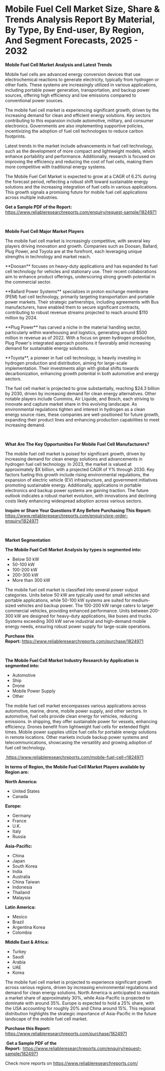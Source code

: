 <p><h1>Mobile Fuel Cell Market Size, Share & Trends Analysis Report By Material, By Type, By End-user, By Region, And Segment Forecasts, 2025 - 2032</h1></p><p><strong>Mobile Fuel Cell Market Analysis and Latest Trends</strong></p>
<p><p>Mobile fuel cells are advanced energy conversion devices that use electrochemical reactions to generate electricity, typically from hydrogen or other fuels. These systems are increasingly utilized in various applications, including portable power generation, transportation, and backup power sources, offering high efficiency and low emissions compared to conventional power sources.</p><p>The mobile fuel cell market is experiencing significant growth, driven by the increasing demand for clean and efficient energy solutions. Key sectors contributing to this expansion include automotive, military, and consumer electronics. Governments are also implementing supportive policies, incentivizing the adoption of fuel cell technologies to reduce carbon footprints.</p><p>Latest trends in the market include advancements in fuel cell technology, such as the development of more compact and lightweight models, which enhance portability and performance. Additionally, research is focused on improving the efficiency and reducing the cost of fuel cells, making them more competitive with traditional energy systems.</p><p>The Mobile Fuel Cell Market is expected to grow at a CAGR of 6.2% during the forecast period, reflecting a robust shift toward sustainable energy solutions and the increasing integration of fuel cells in various applications. This growth signals a promising future for mobile fuel cell applications across multiple industries.</p></p>
<p><strong>Get a Sample PDF of the Report:&nbsp;</strong> <a href="https://www.reliableresearchreports.com/enquiry/request-sample/1824971?utm_campaign=10&utm_medium=2&utm_source=Github&utm_content=ia&utm_term=28022025&utm_id=mobile-fuel-cell">https://www.reliableresearchreports.com/enquiry/request-sample/1824971</a></p>
<p>&nbsp;</p>
<p><strong>Mobile Fuel Cell Major Market Players</strong></p>
<p><p>The mobile fuel cell market is increasingly competitive, with several key players driving innovation and growth. Companies such as Doosan, Ballard, Plug Power, and Toyota are at the forefront, each leveraging unique strengths in technology and market reach.</p><p>**Doosan** focuses on heavy-duty applications and has expanded its fuel cell technology for vehicles and stationary use. Their recent collaborations aim to enhance product offerings, underscoring strong growth potential in the commercial sector.</p><p>**Ballard Power Systems** specializes in proton exchange membrane (PEM) fuel cell technology, primarily targeting transportation and portable power markets. Their strategic partnerships, including agreements with Bus manufacturers, have enabled them to secure significant contracts, contributing to robust revenue streams projected to reach around $110 million by 2024.</p><p>**Plug Power** has carved a niche in the material handling sector, particularly within warehousing and logistics, generating around $500 million in revenue as of 2022. With a focus on green hydrogen production, Plug Power's integrated approach positions it favorably amid increasing demand for sustainable energy solutions.</p><p>**Toyota**, a pioneer in fuel cell technology, is heavily investing in hydrogen production and distribution, aiming for large-scale implementation. Their investments align with global shifts towards decarbonization, enhancing growth potential in both automotive and energy sectors.</p><p>The fuel cell market is projected to grow substantially, reaching $24.3 billion by 2030, driven by increasing demand for clean energy alternatives. Other notable players include Cummins, Air Liquide, and Bosch, each striving to innovate and capture market share in this evolving landscape. As environmental regulations tighten and interest in hydrogen as a clean energy source rises, these companies are well-positioned for future growth, expanding their product lines and enhancing production capabilities to meet increasing demand.</p></p>
<p>&nbsp;</p>
<p><strong>What Are The Key Opportunities For Mobile Fuel Cell Manufacturers?</strong></p>
<p><p>The mobile fuel cell market is poised for significant growth, driven by increasing demand for clean energy solutions and advancements in hydrogen fuel cell technology. In 2023, the market is valued at approximately $X billion, with a projected CAGR of Y% through 2030. Key factors fueling this growth include rising environmental regulations, the expansion of electric vehicle (EV) infrastructure, and government initiatives promoting sustainable energy. Additionally, applications in portable electronics and backup power systems are gaining traction. The future outlook indicates a robust market evolution, with innovations and declining costs likely enhancing widespread adoption across various sectors.</p></p>
<p><strong>Inquire or Share Your Questions If Any Before Purchasing This Report:</strong> <a href="https://www.reliableresearchreports.com/enquiry/pre-order-enquiry/1824971?utm_campaign=10&utm_medium=2&utm_source=Github&utm_content=ia&utm_term=28022025&utm_id=mobile-fuel-cell">https://www.reliableresearchreports.com/enquiry/pre-order-enquiry/1824971</a></p>
<p>&nbsp;</p>
<p><strong>Market Segmentation</strong></p>
<p><strong>The Mobile Fuel Cell Market Analysis by types is segmented into:</strong></p>
<p><ul><li>Below 50 kW</li><li>50-100 kW</li><li>100-200 kW</li><li>200-300 kW</li><li>More than 300 kW</li></ul></p>
<p><p>The mobile fuel cell market is classified into several power output categories. Units below 50 kW are typically used for small vehicles and portable applications, while 50-100 kW systems are suited for medium-sized vehicles and backup power. The 100-200 kW range caters to larger commercial vehicles, providing enhanced performance. Units between 200-300 kW are designed for heavy-duty applications, like buses and trucks. Systems exceeding 300 kW serve industrial and high-demand mobile energy needs, ensuring robust power supply for large-scale operations.</p></p>
<p><strong>Purchase this Report:&nbsp;</strong><a href="https://www.reliableresearchreports.com/purchase/1824971?utm_campaign=10&utm_medium=2&utm_source=Github&utm_content=ia&utm_term=28022025&utm_id=mobile-fuel-cell">https://www.reliableresearchreports.com/purchase/1824971</a></p>
<p>&nbsp;</p>
<p><strong>The Mobile Fuel Cell Market Industry Research by Application is segmented into:</strong></p>
<p><ul><li>Automotive</li><li>Ship</li><li>Drone</li><li>Mobile Power Supply</li><li>Other</li></ul></p>
<p><p>The mobile fuel cell market encompasses various applications across automotive, marine, drone, mobile power supply, and other sectors. In automotive, fuel cells provide clean energy for vehicles, reducing emissions. In shipping, they offer sustainable power for vessels, enhancing efficiency. Drones benefit from lightweight fuel cells for extended flight times. Mobile power supplies utilize fuel cells for portable energy solutions in remote locations. Other markets include backup power systems and telecommunications, showcasing the versatility and growing adoption of fuel cell technology.</p></p>
<p><a href="https://www.reliableresearchreports.com/mobile-fuel-cell-r1824971?utm_campaign=10&utm_medium=2&utm_source=Github&utm_content=ia&utm_term=28022025&utm_id=mobile-fuel-cell">&nbsp;https://www.reliableresearchreports.com/mobile-fuel-cell-r1824971</a></p>
<p><strong>In terms of Region, the Mobile Fuel Cell Market Players available by Region are:</strong></p>
<p>
    <p> <strong> North America: </strong>
        <ul>
            <li>United States</li>
            <li>Canada</li>
        </ul>
        </p> 
    <p> <strong> Europe: </strong>
        <ul>
            <li>Germany</li>
            <li>France</li>
            <li>U.K.</li>
            <li>Italy</li>
            <li>Russia</li>
        </ul>
        </p> 
    <p> <strong> Asia-Pacific: </strong>
        <ul>
            <li>China</li>
            <li>Japan</li>
            <li>South Korea</li>
            <li>India</li>
            <li>Australia</li>
            <li>China Taiwan</li>
            <li>Indonesia</li>
            <li>Thailand</li>
            <li>Malaysia</li>
        </ul>
        </p> 
    <p> <strong> Latin America: </strong>
        <ul>
            <li>Mexico</li>
            <li>Brazil</li>
            <li>Argentina Korea</li>
            <li>Colombia</li>
        </ul>
        </p> 
    <p> <strong> Middle East & Africa: </strong>
        <ul>
            <li>Turkey</li>
            <li>Saudi</li>
            <li>Arabia</li>
            <li>UAE</li>
            <li>Korea</li>
        </ul>
    </p>
    </p>
<p><p>The mobile fuel cell market is projected to experience significant growth across various regions, driven by increasing environmental regulations and demand for clean energy solutions. North America is anticipated to maintain a market share of approximately 30%, while Asia-Pacific is projected to dominate with around 35%. Europe is expected to hold a 25% share, with the USA accounting for roughly 20% and China around 15%. This regional distribution highlights the strategic importance of Asia-Pacific in the future landscape of the mobile fuel cell market.</p></p>
<p><strong>Purchase this Report: </strong><a href="https://www.reliableresearchreports.com/purchase/1824971?utm_campaign=10&utm_medium=2&utm_source=Github&utm_content=ia&utm_term=28022025&utm_id=mobile-fuel-cell">https://www.reliableresearchreports.com/purchase/1824971</a></p>
<p>&nbsp;<strong>Get a Sample PDF of the Report:&nbsp;&nbsp;</strong><a href="https://www.reliableresearchreports.com/enquiry/request-sample/1824971?utm_campaign=10&utm_medium=2&utm_source=Github&utm_content=ia&utm_term=28022025&utm_id=mobile-fuel-cell">https://www.reliableresearchreports.com/enquiry/request-sample/1824971</a></p>
<p><strong></strong></p>
<p>Check more reports on <a href="https://www.reliableresearchreports.com/?utm_campaign=10&utm_medium=2&utm_source=Github&utm_content=ia&utm_term=28022025&utm_id=mobile-fuel-cell">https://www.reliableresearchreports.com/</a></p>